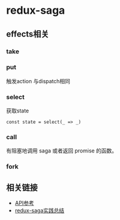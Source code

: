 # redux-saga

## effects相关

### take  

### put
触发action 与dispatch相同

### select
获取state

```
const state = select(_ => _)
```

### call
有阻塞地调用 saga 或者返回 promise 的函数。

### fork


## 相关链接  

- [API参考](http://leonshi.com/redux-saga-in-chinese/docs/api/index.html#)
- [redux-saga实践总结](https://segmentfault.com/a/1190000007261052?_ea=1290634)

